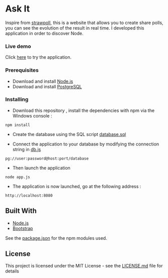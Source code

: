 # Ask It

Inspire from [strawpoll](http://strawpoll.me), this is a website that allows you to create share polls, you can see the evolution of the result in real time. I developed this application in order to discover Node.

### Live demo

Click [here](https://justaskit.herokuapp.com/) to try the application.


### Prerequisites

* Download and install [Node.js](https://nodejs.org/en/)
* Download and install [PostgreSQL](https://www.postgresql.org/)

### Installing

* Download this repository , install the dependencies with npm via the Windows console :

```
npm install
```

* Create the database using the SQL script [database.sql](database.sql)

* Connect the application to your database by modifying the connection string in [db.js](/model/db.js)

```
pg://user:password@host:port/database
```

* Then launch the application

```
node app.js
```

* The application is now launched, go at the following address :

```
http://localhost:8080
```

## Built With

* [Node.js](https://nodejs.org/en/)
* [Bootstrap](http://getbootstrap.com/)

See the [package.json](package.json) for the npm modules used.


## License

This project is licensed under the MIT License - see the [LICENSE.md](LICENSE) file for details
